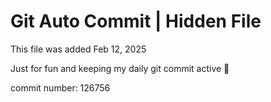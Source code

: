 # Git Auto Commit | Hidden File

This file was added Feb 12, 2025

Just for fun and keeping my daily git commit active 🤪

commit number: 126756
